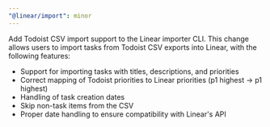 ```yaml
---
"@linear/import": minor
---
```


Add Todoist CSV import support to the Linear importer CLI. This change allows users to import tasks from Todoist CSV exports into Linear, with the following features:

- Support for importing tasks with titles, descriptions, and priorities
- Correct mapping of Todoist priorities to Linear priorities (p1 highest -> p1 highest)
- Handling of task creation dates
- Skip non-task items from the CSV
- Proper date handling to ensure compatibility with Linear's API
